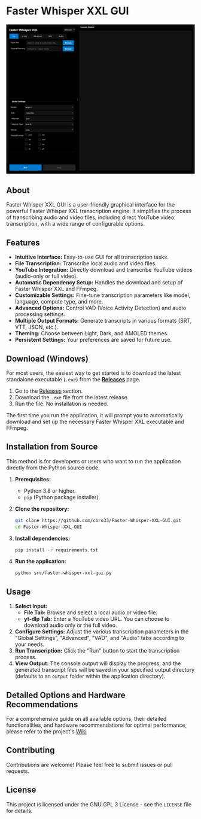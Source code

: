 # Faster Whisper XXL GUI

![AMOLED Theme Screenshot](AMOLEDThemeScreenshot.png)

## About

Faster Whisper XXL GUI is a user-friendly graphical interface for the powerful Faster Whisper XXL transcription engine. It simplifies the process of transcribing audio and video files, including direct YouTube video transcription, with a wide range of configurable options.

## Features

*   **Intuitive Interface:** Easy-to-use GUI for all transcription tasks.
*   **File Transcription:** Transcribe local audio and video files.
*   **YouTube Integration:** Directly download and transcribe YouTube videos (audio-only or full video).
*   **Automatic Dependency Setup:** Handles the download and setup of Faster Whisper XXL and FFmpeg.
*   **Customizable Settings:** Fine-tune transcription parameters like model, language, compute type, and more.
*   **Advanced Options:** Control VAD (Voice Activity Detection) and audio processing settings.
*   **Multiple Output Formats:** Generate transcripts in various formats (SRT, VTT, JSON, etc.).
*   **Theming:** Choose between Light, Dark, and AMOLED themes.
*   **Persistent Settings:** Your preferences are saved for future use.

## Download (Windows)

For most users, the easiest way to get started is to download the latest standalone executable (`.exe`) from the **[Releases](https://github.com/cbro33/Faster-Whisper-XXL-GUI/releases)** page.

1.  Go to the [Releases](https://github.com/cbro33/Faster-Whisper-XXL-GUI/releases) section.
2.  Download the `.exe` file from the latest release.
3.  Run the file. No installation is needed.

The first time you run the application, it will prompt you to automatically download and set up the necessary Faster Whisper XXL executable and FFmpeg.

## Installation from Source

This method is for developers or users who want to run the application directly from the Python source code.

1.  **Prerequisites:**
    *   Python 3.8 or higher.
    *   `pip` (Python package installer).

2.  **Clone the repository:**
    ```bash
    git clone https://github.com/cbro33/Faster-Whisper-XXL-GUI.git
    cd Faster-Whisper-XXL-GUI
    ```

3.  **Install dependencies:**
    ```bash
    pip install -r requirements.txt
    ```

4.  **Run the application:**
    ```bash
    python src/faster-whisper-xxl-gui.py
    ```

## Usage

1.  **Select Input:**
    *   **File Tab:** Browse and select a local audio or video file.
    *   **yt-dlp Tab:** Enter a YouTube video URL. You can choose to download audio only or the full video.
2.  **Configure Settings:** Adjust the various transcription parameters in the "Global Settings", "Advanced", "VAD", and "Audio" tabs according to your needs.
3.  **Run Transcription:** Click the "Run" button to start the transcription process.
4.  **View Output:** The console output will display the progress, and the generated transcript files will be saved in your specified output directory (defaults to an `output` folder within the application directory).

## Detailed Options and Hardware Recommendations

For a comprehensive guide on all available options, their detailed functionalities, and hardware recommendations for optimal performance, please refer to the project's [Wiki](https://github.com/cbro33/Faster-Whisper-XXL-GUI/wiki)

## Contributing

Contributions are welcome! Please feel free to submit issues or pull requests.

## License

This project is licensed under the GNU GPL 3 License - see the `LICENSE` file for details.
